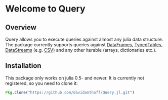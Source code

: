 # Welcome to Query

## Overview

Query allows you to execute queries against almost any julia data structure. The package currently supports queries against [DataFrames](https://github.com/JuliaStats/DataFrames.jl), [TypedTables](https://github.com/FugroRoames/TypedTables.jl), [DataStreams](https://github.com/JuliaData/DataStreams.jl) (e.g. [CSV](https://github.com/JuliaData/CSV.jl)) and any other iterable (arrays, dictionaries etc.).

## Installation

This package only works on julia 0.5- and newer. It is currently not registered, so you need to clone it:
````julia
Pkg.clone("https://github.com/davidanthoff/Query.jl.git")
````
